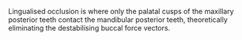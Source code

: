 Lingualised occlusion is where only the palatal cusps of the maxillary posterior teeth contact the mandibular posterior teeth, theoretically eliminating the destabilising buccal force vectors.